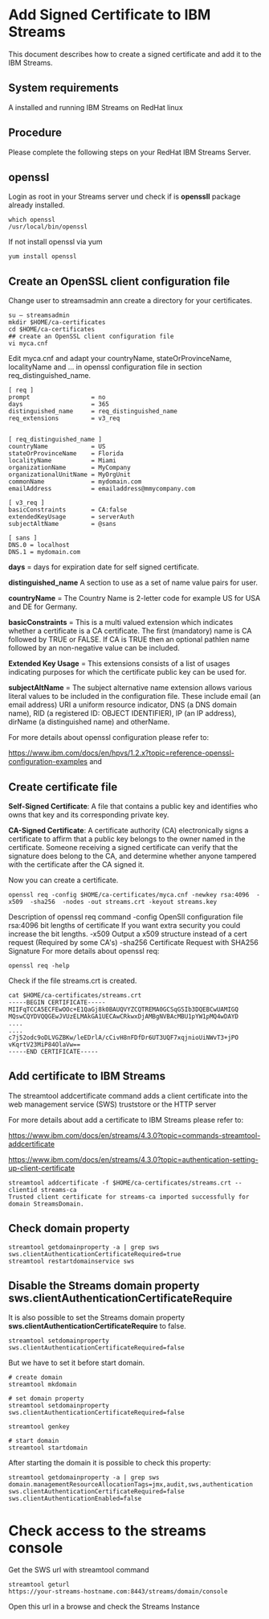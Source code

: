 # Add Signed Certificate to IBM Streams
This document describes how to create a signed certificate and add it to the IBM Streams.

## System requirements

A installed and running IBM Streams on RedHat linux

## Procedure
Please complete the following steps on your RedHat IBM Streams Server.

## openssl
Login as root in your Streams server und check if is **openssll** package already installed.

```
which openssl
/usr/local/bin/openssl
```

If not install openssl via yum
```
yum install openssl
```


## Create an OpenSSL client configuration file

Change user to streamsadmin ann create a directory for your certificates.

```
su – streamsadmin
mkdir $HOME/ca-certificates
cd $HOME/ca-certificates
## create an OpenSSL client configuration file
vi myca.cnf
```

Edit myca.cnf and adapt your countryName, stateOrProvinceName, localityName and ... in openssl configuration file in section req_distinguished_name.

```
[ req ]
prompt                 = no
days                   = 365
distinguished_name     = req_distinguished_name
req_extensions         = v3_req


[ req_distinguished_name ]
countryName            = US
stateOrProvinceName    = Florida
localityName           = Miami
organizationName       = MyCompany
organizationalUnitName = MyOrgUnit
commonName             = mydomain.com
emailAddress           = emailaddress@mmycompany.com

[ v3_req ]
basicConstraints       = CA:false
extendedKeyUsage       = serverAuth
subjectAltName         = @sans

[ sans ]
DNS.0 = localhost
DNS.1 = mydomain.com
```
**days** = days for expiration date for self signed certificate.

**distinguished_name** A section to use as a set of name value pairs for user. 

**countryName** = The Country Name is 2-letter code for example US for USA and DE for Germany.

**basicConstraints** = This is a multi valued extension which indicates whether a certificate is a CA certificate. The first (mandatory) name is CA followed by TRUE or FALSE. If CA is TRUE then an optional pathlen name followed by an non-negative value can be included.

**Extended Key Usage** = This extensions consists of a list of usages indicating purposes for which the certificate public key can be used for.

**subjectAltName** = The subject alternative name extension allows various literal values to be included in the configuration file. These include email (an email address) URI a uniform resource indicator, DNS (a DNS domain name), RID (a registered ID: OBJECT IDENTIFIER), IP (an IP address), dirName (a distinguished name) and otherName.

For more details about openssl configuration please refer to:

https://www.ibm.com/docs/en/hpvs/1.2.x?topic=reference-openssl-configuration-examples
and


## Create certificate file
**Self-Signed Certificate**: A file that contains a public key and identifies who owns that key and its corresponding private key.

**CA-Signed Certificate**: A certificate authority (CA) electronically signs a certificate to affirm that a public key belongs to the owner named in the certificate. Someone receiving a signed certificate can verify that the signature does belong to the CA, and determine whether anyone tampered with the certificate after the CA signed it.

Now you can create a certificate.
```
openssl req -config $HOME/ca-certificates/myca.cnf -newkey rsa:4096  -x509  -sha256  -nodes -out streams.crt -keyout streams.key
```
Description of openssl req command
-config     OpenSll configuration file
rsa:4096    bit lengths of certificate
If you want extra security you could increase the bit lengths.
-x509       Output a x509 structure instead of a cert request (Required by some CA's)
-sha256     Certificate Request with SHA256 Signature
For more details about openssl req:

```
openssl req -help
```
                     
Check if the file streams.crt is created.
```
cat $HOME/ca-certificates/streams.crt
-----BEGIN CERTIFICATE-----
MIIFqTCCA5ECFEwOOc+E1QaGj8k0BAUQVYZCQTREMA0GCSqGSIb3DQEBCwUAMIGQ
MQswCQYDVQQGEwJVUzELMAkGA1UECAwCRkwxDjAMBgNVBAcMBU1pYW1pMQ4wDAYD
....
....
c7j52odc9oDLVGZBKw/leEDrlA/cCivH8nFDfDr6UT3UQF7xqjnioUiNWvT3+jPO
vKqrtV23MiP84OlaVw==
-----END CERTIFICATE-----
```
## Add certificate to IBM Streams

The streamtool addcertificate command adds a client certificate into the web management service (SWS) truststore or the HTTP server 

For more details about add a certificate to IBM Streams please refer to:

https://www.ibm.com/docs/en/streams/4.3.0?topic=commands-streamtool-addcertificate

https://www.ibm.com/docs/en/streams/4.3.0?topic=authentication-setting-up-client-certificate


```
streamtool addcertificate -f $HOME/ca-certificates/streams.crt --clientid streams-ca
Trusted client certificate for streams-ca imported successfully for domain StreamsDomain.
```

## Check domain property
```
streamtool getdomainproperty -a | grep sws
sws.clientAuthenticationCertificateRequired=true
streamtool restartdomainservice sws 
```

## Disable the Streams domain property **sws.clientAuthenticationCertificateRequire** 

It is also possible to set the Streams domain property **sws.clientAuthenticationCertificateRequire** to false.
```
streamtool setdomainproperty sws.clientAuthenticationCertificateRequired=false
```

But we have to set it before start domain.

```
# create domain
streamtool mkdomain

# set domain property
streamtool setdomainproperty sws.clientAuthenticationCertificateRequired=false

streamtool genkey

# start domain
streamtool startdomain

```

After starting the domain it is possible to check this property:

```
streamtool getdomainproperty -a | grep sws
domain.managementResourceAllocationTags=jmx,audit,sws,authentication
sws.clientAuthenticationCertificateRequired=false
sws.clientAuthenticationEnabled=false
```
# Check access to the streams console
Get the SWS url with streamtool command

```
streamtool geturl
https://your-streams-hostname.com:8443/streams/domain/console

```

Open this url in a browse and check the Streams Instance
